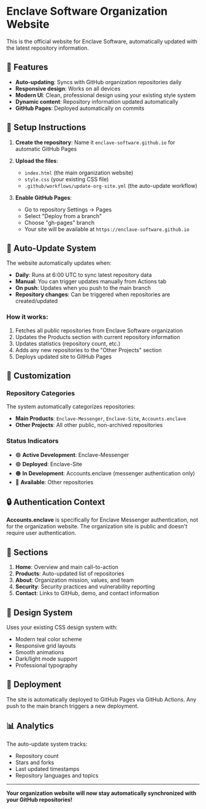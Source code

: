 # Enclave Software Organization Website

This is the official website for Enclave Software, automatically updated with the latest repository information.

## 🚀 Features

- **Auto-updating**: Syncs with GitHub organization repositories daily
- **Responsive design**: Works on all devices
- **Modern UI**: Clean, professional design using your existing style system
- **Dynamic content**: Repository information updated automatically
- **GitHub Pages**: Deployed automatically on commits

## 🔧 Setup Instructions

1. **Create the repository**: Name it `enclave-software.github.io` for automatic GitHub Pages
2. **Upload the files**:
   - `index.html` (the main organization website)
   - `style.css` (your existing CSS file)
   - `.github/workflows/update-org-site.yml` (the auto-update workflow)

3. **Enable GitHub Pages**:
   - Go to repository Settings → Pages
   - Select "Deploy from a branch"
   - Choose "gh-pages" branch
   - Your site will be available at `https://enclave-software.github.io`

## 🤖 Auto-Update System

The website automatically updates when:
- **Daily**: Runs at 6:00 UTC to sync latest repository data
- **Manual**: You can trigger updates manually from Actions tab
- **On push**: Updates when you push to the main branch
- **Repository changes**: Can be triggered when repositories are created/updated

### How it works:
1. Fetches all public repositories from Enclave Software organization
2. Updates the Products section with current repository information
3. Updates statistics (repository count, etc.)
4. Adds any new repositories to the "Other Projects" section
5. Deploys updated site to GitHub Pages

## 📝 Customization

### Repository Categories
The system automatically categorizes repositories:
- **Main Products**: `Enclave-Messenger`, `Enclave-Site`, `Accounts.enclave`
- **Other Projects**: All other public, non-archived repositories

### Status Indicators
- 🟢 **Active Development**: Enclave-Messenger
- 🟢 **Deployed**: Enclave-Site
- 🟠 **In Development**: Accounts.enclave (messenger authentication only)
- 🔵 **Available**: Other repositories

## 🔒 Authentication Context

**Accounts.enclave** is specifically for Enclave Messenger authentication, not for the organization website. The organization site is public and doesn't require user authentication.

## 📱 Sections

1. **Home**: Overview and main call-to-action
2. **Products**: Auto-updated list of repositories
3. **About**: Organization mission, values, and team
4. **Security**: Security practices and vulnerability reporting
5. **Contact**: Links to GitHub, demo, and contact information

## 🎨 Design System

Uses your existing CSS design system with:
- Modern teal color scheme
- Responsive grid layouts
- Smooth animations
- Dark/light mode support
- Professional typography

## 🚀 Deployment

The site is automatically deployed to GitHub Pages via GitHub Actions. Any push to the main branch triggers a new deployment.

## 📊 Analytics

The auto-update system tracks:
- Repository count
- Stars and forks
- Last updated timestamps
- Repository languages and topics

---

**Your organization website will now stay automatically synchronized with your GitHub repositories!**
